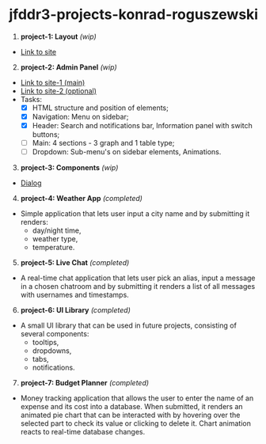 # jfddr3-projects-konrad-roguszewski
1. **project-1: Layout** *(wip)*
- [Link to site](https://dribbble.com/shots/14414650-Healthy-Food-Landing-Page/attachments/6091409?mode=media)
2. **project-2: Admin Panel** *(wip)* 
- [Link to site-1 (main)](https://www.behance.net/gallery/117753031/Bookpet-Vet-Dashboard?tracking_source=search_projects_recommended%7Cadmin%20panel)
- [Link to site-2 (optional)](https://www.behance.net/gallery/116480849/Rent-Me-Admin-Panel?tracking_source=search_projects_recommended%7Cadmin%20panel%20safely)
- Tasks:
  - [x] HTML structure and position of elements;
  - [x] Navigation: Menu on sidebar;
  - [x] Header: Search and notifications bar, Information panel with switch buttons;
  - [ ] Main: 4 sections - 3 graph and 1 table type;
  - [ ] Dropdown: Sub-menu's on sidebar elements, Animations.
3. **project-3: Components** *(wip)*
- [Dialog](https://element.eleme.io/#/en-US/component/dialog)
4. **project-4: Weather App** *(completed)*

- Simple application that lets user input a city name and by submitting it renders:
  - day/night time,
  - weather type,
  - temperature.
5. **project-5: Live Chat** *(completed)*

- A real-time chat application that lets user pick an alias, input a message in a chosen chatroom and by submitting it renders a list of all messages with usernames and timestamps.

6. **project-6: UI Library** *(completed)*

- A small UI library that can be used in future projects, consisting of several components:
  - tooltips,
  - dropdowns,
  - tabs,
  - notifications.

7. **project-7: Budget Planner** *(completed)*

- Money tracking application that allows the user to enter the name of an expense and its cost into a database. When submitted, it renders an animated pie chart that can be interacted with by hovering over the selected part to check its value or clicking to delete it. Chart animation reacts to real-time database changes.
